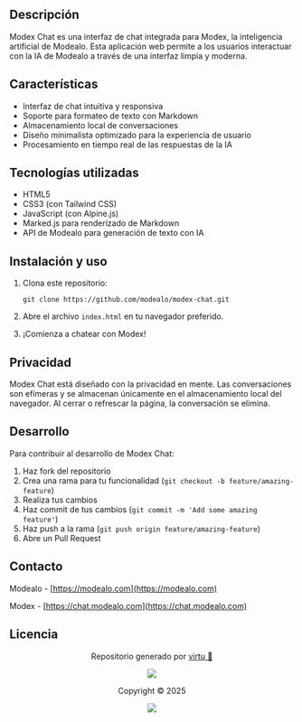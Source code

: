 ## Descripción

Modex Chat es una interfaz de chat integrada para Modex, la inteligencia artificial de Modealo. Esta aplicación web permite a los usuarios interactuar con la IA de Modealo a través de una interfaz limpia y moderna.

## Características

- Interfaz de chat intuitiva y responsiva
- Soporte para formateo de texto con Markdown
- Almacenamiento local de conversaciones
- Diseño minimalista optimizado para la experiencia de usuario
- Procesamiento en tiempo real de las respuestas de la IA

## Tecnologías utilizadas

- HTML5
- CSS3 (con Tailwind CSS)
- JavaScript (con Alpine.js)
- Marked.js para renderizado de Markdown
- API de Modealo para generación de texto con IA

## Instalación y uso

1. Clona este repositorio:
   ```
   git clone https://github.com/modealo/modex-chat.git
   ```

2. Abre el archivo `index.html` en tu navegador preferido.

3. ¡Comienza a chatear con Modex!

## Privacidad

Modex Chat está diseñado con la privacidad en mente. Las conversaciones son efímeras y se almacenan únicamente en el almacenamiento local del navegador. Al cerrar o refrescar la página, la conversación se elimina.

## Desarrollo

Para contribuir al desarrollo de Modex Chat:

1. Haz fork del repositorio
2. Crea una rama para tu funcionalidad (`git checkout -b feature/amazing-feature`)
3. Realiza tus cambios
4. Haz commit de tus cambios (`git commit -m 'Add some amazing feature'`)
5. Haz push a la rama (`git push origin feature/amazing-feature`)
6. Abre un Pull Request

## Contacto

Modealo - [https://modealo.com](https://modealo.com)

Modex - [https://chat.modealo.com](https://chat.modealo.com)

## Licencia

<p align="center">
	Repositorio generado por <a href="https://github.com/sabiopobre" target="_blank">virtu 🎣</a>
</p>

<p align="center">
	<img src="https://soniditos.com/cat_footer.svg" />
</p>

<p align="center">
	Copyright &copy; 2025
</p>

<p align="center">
	<a href="/LICENSE"><img src="https://img.shields.io/static/v1.svg?style=for-the-badge&label=License&message=MIT&logoColor=d9e0ee&colorA=363a4f&colorB=b7bdf8"/></a>
</p>
